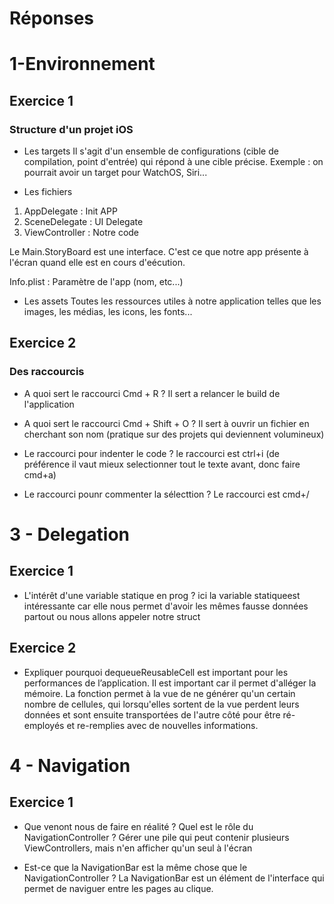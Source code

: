 # Réponses

# 1-Environnement
## Exercice 1
### Structure d'un projet iOS

- Les targets
Il s'agit d'un ensemble de configurations (cible de compilation, point d'entrée) qui répond à une cible précise. Exemple : on pourrait avoir un target pour WatchOS, Siri...

- Les fichiers
1) AppDelegate : Init APP
2) SceneDelegate : UI Delegate
3) ViewController : Notre code

Le Main.StoryBoard est une interface. C'est ce que notre app présente à l'écran quand elle est en cours d'eécution.

Info.plist : Paramètre de l'app (nom, etc...)

- Les assets
Toutes les ressources utiles à notre application telles que les images, les médias, les icons, les fonts...

## Exercice 2
### Des raccourcis
- A quoi sert le raccourci Cmd + R ?
Il sert a relancer le build de l'application

- A quoi sert le raccourci Cmd + Shift + O ?
Il sert à ouvrir un fichier en cherchant son nom (pratique sur des projets qui deviennent volumineux)

- Le raccourci pour indenter le code ?
le raccourci est ctrl+i (de préférence il vaut mieux selectionner tout le texte avant, donc faire cmd+a)

- Le raccourci pounr commenter la sélecttion ?
Le raccourci est cmd+/

# 3 - Delegation
## Exercice 1
- L'intérêt d'une variable statique en prog ?
ici la variable statiqueest intéressante car elle nous permet d'avoir les mêmes fausse données partout ou nous allons appeler notre struct

## Exercice 2
- Expliquer pourquoi dequeueReusableCell est important pour les performances de l’application.
Il est important car il permet d'alléger la mémoire. La fonction permet à la vue de ne générer qu'un certain nombre de cellules, qui lorsqu'elles sortent de la vue perdent leurs données et sont ensuite transportées de l'autre côté pour être ré-employés et re-remplies avec de nouvelles informations.

# 4 - Navigation
## Exercice 1
- Que venont nous de faire en réalité ? Quel est le rôle du NavigationController ?
Gérer une pile qui peut contenir plusieurs ViewControllers, mais n'en afficher qu'un seul à l'écran

- Est-ce que la NavigationBar est la même chose que le NavigationController ?
La NavigationBar est un élément de l'interface qui permet de naviguer entre les pages au clique.
